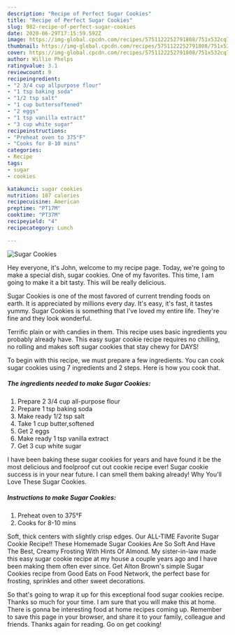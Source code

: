 ```yaml
---
description: "Recipe of Perfect Sugar Cookies"
title: "Recipe of Perfect Sugar Cookies"
slug: 982-recipe-of-perfect-sugar-cookies
date: 2020-06-29T17:15:59.592Z
image: https://img-global.cpcdn.com/recipes/5751122252791808/751x532cq70/sugar-cookies-recipe-main-photo.jpg
thumbnail: https://img-global.cpcdn.com/recipes/5751122252791808/751x532cq70/sugar-cookies-recipe-main-photo.jpg
cover: https://img-global.cpcdn.com/recipes/5751122252791808/751x532cq70/sugar-cookies-recipe-main-photo.jpg
author: Willie Phelps
ratingvalue: 3.1
reviewcount: 9
recipeingredient:
- "2 3/4 cup allpurpose flour"
- "1 tsp baking soda"
- "1/2 tsp salt"
- "1 cup buttersoftened"
- "2 eggs"
- "1 tsp vanilla extract"
- "3 cup white sugar"
recipeinstructions:
- "Preheat oven to 375°F"
- "Cooks for 8-10 mins"
categories:
- Recipe
tags:
- sugar
- cookies

katakunci: sugar cookies 
nutrition: 107 calories
recipecuisine: American
preptime: "PT17M"
cooktime: "PT37M"
recipeyield: "4"
recipecategory: Lunch

---
```



![Sugar Cookies](https://img-global.cpcdn.com/recipes/5751122252791808/751x532cq70/sugar-cookies-recipe-main-photo.jpg)

Hey everyone, it's John, welcome to my recipe page. Today, we're going to make a special dish, sugar cookies. One of my favorites. This time, I am going to make it a bit tasty. This will be really delicious.

Sugar Cookies is one of the most favored of current trending foods on earth. It is appreciated by millions every day. It's easy, it's fast, it tastes yummy. Sugar Cookies is something that I've loved my entire life. They're fine and they look wonderful.

Terrific plain or with candies in them. This recipe uses basic ingredients you probably already have. This easy sugar cookie recipe requires no chilling, no rolling and makes soft sugar cookies that stay chewy for DAYS!


To begin with this recipe, we must prepare a few ingredients. You can cook sugar cookies using 7 ingredients and 2 steps. Here is how you cook that.

<!--inarticleads1-->

##### The ingredients needed to make Sugar Cookies:

1. Prepare 2 3/4 cup all-purpose flour
1. Prepare 1 tsp baking soda
1. Make ready 1/2 tsp salt
1. Take 1 cup butter,softened
1. Get 2 eggs
1. Make ready 1 tsp vanilla extract
1. Get 3 cup white sugar


I have been baking these sugar cookies for years and have found it be the most delicious and foolproof cut out cookie recipe ever! Sugar cookie success is in your near future. I can smell them baking already! Why You&#39;ll Love These Sugar Cookies. 

<!--inarticleads2-->

##### Instructions to make Sugar Cookies:

1. Preheat oven to 375°F
1. Cooks for 8-10 mins


Soft, thick centers with slightly crisp edges. Our ALL-TIME Favorite Sugar Cookie Recipe!! These Homemade Sugar Cookies Are So Soft And Have The Best, Creamy Frosting With Hints Of Almond. My sister-in-law made this easy sugar cookie recipe at my house a couple years ago and I have been making them often ever since. Get Alton Brown&#39;s simple Sugar Cookies recipe from Good Eats on Food Network, the perfect base for frosting, sprinkles and other sweet decorations. 

So that's going to wrap it up for this exceptional food sugar cookies recipe. Thanks so much for your time. I am sure that you will make this at home. There is gonna be interesting food at home recipes coming up. Remember to save this page in your browser, and share it to your family, colleague and friends. Thanks again for reading. Go on get cooking!
